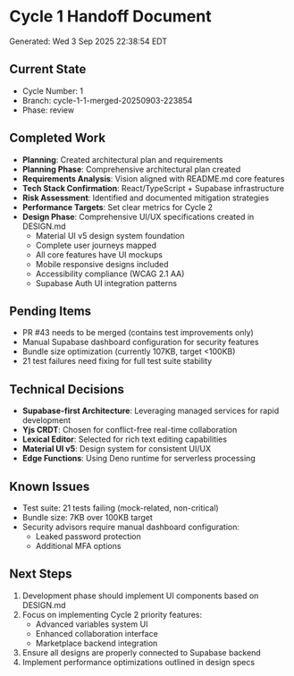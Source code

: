 # Cycle 1 Handoff Document

Generated: Wed  3 Sep 2025 22:38:54 EDT

## Current State
- Cycle Number: 1
- Branch: cycle-1-1-merged-20250903-223854
- Phase: review

## Completed Work
<!-- Updated by each agent as they complete their phase -->
- **Planning**: Created architectural plan and requirements
- **Planning Phase**: Comprehensive architectural plan created
- **Requirements Analysis**: Vision aligned with README.md core features
- **Tech Stack Confirmation**: React/TypeScript + Supabase infrastructure
- **Risk Assessment**: Identified and documented mitigation strategies
- **Performance Targets**: Set clear metrics for Cycle 2
- **Design Phase**: Comprehensive UI/UX specifications created in DESIGN.md
  - Material UI v5 design system foundation
  - Complete user journeys mapped
  - All core features have UI mockups
  - Mobile responsive designs included
  - Accessibility compliance (WCAG 2.1 AA)
  - Supabase Auth UI integration patterns

## Pending Items
<!-- Items that need attention in the next phase or cycle -->
- PR #43 needs to be merged (contains test improvements only)
- Manual Supabase dashboard configuration for security features
- Bundle size optimization (currently 107KB, target <100KB)
- 21 test failures need fixing for full test suite stability

## Technical Decisions
<!-- Important technical decisions made during this cycle -->
- **Supabase-first Architecture**: Leveraging managed services for rapid development
- **Yjs CRDT**: Chosen for conflict-free real-time collaboration
- **Lexical Editor**: Selected for rich text editing capabilities
- **Material UI v5**: Design system for consistent UI/UX
- **Edge Functions**: Using Deno runtime for serverless processing

## Known Issues
<!-- Issues discovered but not yet resolved -->
- Test suite: 21 tests failing (mock-related, non-critical)
- Bundle size: 7KB over 100KB target
- Security advisors require manual dashboard configuration:
  - Leaked password protection
  - Additional MFA options

## Next Steps
<!-- Clear action items for the next agent/cycle -->
1. Development phase should implement UI components based on DESIGN.md
2. Focus on implementing Cycle 2 priority features:
   - Advanced variables system UI
   - Enhanced collaboration interface
   - Marketplace backend integration
3. Ensure all designs are properly connected to Supabase backend
4. Implement performance optimizations outlined in design specs

